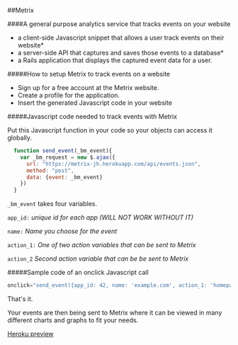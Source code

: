 ##Metrix

####A general purpose analytics service that tracks events on your website

* a client-side Javascript snippet that allows a user track events on their website* 
* a server-side API that captures and saves those events to a database* 
* a Rails application that displays the captured event data for a user.

#####How to setup Metrix to track events on a website

* Sign up for a free account at the Metrix website.
* Create a profile for the application.
* Insert the generated Javascript code in your website

#####Javascript code needed to track events with Metrix

Put this Javascript function in your code so your objects can access it globally.

```js
  function send_event(_bm_event){
    var _bm_request = new $.ajax({
      url: "https://metrix-jh.herokuapp.com/api/events.json",
      method: "post",
      data: {event: _bm_event}
    })
  }
```

`_bm_event` takes four variables.

`app_id:` *unique id for each app (WILL NOT WORK WITHOUT IT)*

`name:` *Name you choose for the event*

`action_1:` *One of two action variables that can be sent to Metrix*

`action_2` *Second action variable that can be be sent to Metrix*

#####Sample code of an onclick Javascript call

```js 
onclick="send_event({app_id: 42, name: 'example.com', action_1: 'homepage', action_2: 'mailto link clicked'})"
```

That's it.

Your events are then being sent to Metrix where it can be viewed in many different charts and graphs to fit your needs.

[Heroku preview](https://metrixjh.herokuapp.com)

